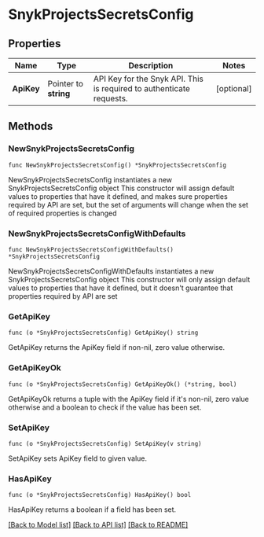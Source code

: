 # SnykProjectsSecretsConfig

## Properties

Name | Type | Description | Notes
------------ | ------------- | ------------- | -------------
**ApiKey** | Pointer to **string** | API Key for the Snyk API. This is required to authenticate requests. | [optional] 

## Methods

### NewSnykProjectsSecretsConfig

`func NewSnykProjectsSecretsConfig() *SnykProjectsSecretsConfig`

NewSnykProjectsSecretsConfig instantiates a new SnykProjectsSecretsConfig object
This constructor will assign default values to properties that have it defined,
and makes sure properties required by API are set, but the set of arguments
will change when the set of required properties is changed

### NewSnykProjectsSecretsConfigWithDefaults

`func NewSnykProjectsSecretsConfigWithDefaults() *SnykProjectsSecretsConfig`

NewSnykProjectsSecretsConfigWithDefaults instantiates a new SnykProjectsSecretsConfig object
This constructor will only assign default values to properties that have it defined,
but it doesn't guarantee that properties required by API are set

### GetApiKey

`func (o *SnykProjectsSecretsConfig) GetApiKey() string`

GetApiKey returns the ApiKey field if non-nil, zero value otherwise.

### GetApiKeyOk

`func (o *SnykProjectsSecretsConfig) GetApiKeyOk() (*string, bool)`

GetApiKeyOk returns a tuple with the ApiKey field if it's non-nil, zero value otherwise
and a boolean to check if the value has been set.

### SetApiKey

`func (o *SnykProjectsSecretsConfig) SetApiKey(v string)`

SetApiKey sets ApiKey field to given value.

### HasApiKey

`func (o *SnykProjectsSecretsConfig) HasApiKey() bool`

HasApiKey returns a boolean if a field has been set.


[[Back to Model list]](../README.md#documentation-for-models) [[Back to API list]](../README.md#documentation-for-api-endpoints) [[Back to README]](../README.md)


